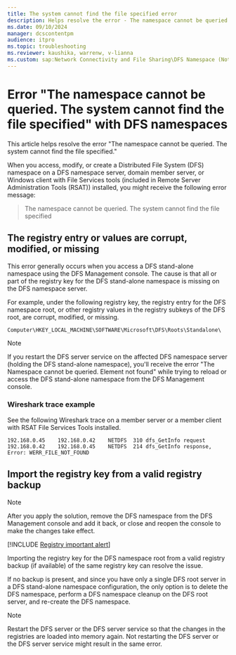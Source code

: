 ```yaml
---
title: The system cannot find the file specified error
description: Helps resolve the error - The namespace cannot be queried. The system cannot find the file specified.
ms.date: 09/10/2024
manager: dcscontentpm
audience: itpro
ms.topic: troubleshooting
ms.reviewer: kaushika, warrenw, v-lianna
ms.custom: sap:Network Connectivity and File Sharing\DFS Namespace (Not Replication), csstroubleshoot
---
```

# Error "The namespace cannot be queried. The system cannot find the file specified" with DFS namespaces

This article helps resolve the error "The namespace cannot be queried. The system cannot find the file specified."

When you access, modify, or create a Distributed File System (DFS) namespace on a DFS namespace server, domain member server, or Windows client with File Services tools (included in Remote Server Administration Tools (RSAT)) installed, you might receive the following error message: 

> The namespace cannot be queried. The system cannot find the file specified

## The registry entry or values are corrupt, modified, or missing

This error generally occurs when you access a DFS stand-alone namespace using the DFS Management console. The cause is that all or part of the registry key for the DFS stand-alone namespace is missing on the DFS namespace server.

For example, under the following registry key, the registry entry for the DFS namespace root, or other registry values in the registry subkeys of the DFS root, are corrupt, modified, or missing.

`Computer\HKEY_LOCAL_MACHINE\SOFTWARE\Microsoft\DFS\Roots\Standalone\`

> [!NOTE]
> If you restart the DFS server service on the affected DFS namespace server (holding the DFS stand-alone namespace), you'll receive the error "The Namespace cannot be queried. Element not found" while trying to reload or access the DFS stand-alone namespace from the DFS Management console.

### Wireshark trace example

See the following Wireshark trace on a member server or a member client with RSAT File Services Tools installed.

```output
192.168.0.45	192.168.0.42	NETDFS	310	dfs_GetInfo request
192.168.0.42	192.168.0.45	NETDFS	214	dfs_GetInfo response, Error: WERR_FILE_NOT_FOUND
```

## Import the registry key from a valid registry backup

> [!NOTE]
> After you apply the solution, remove the DFS namespace from the DFS Management console and add it back, or close and reopen the console to make the changes take effect.

[!INCLUDE [Registry important alert](../../includes/registry-important-alert.md)]

Importing the registry key for the DFS namespace root from a valid registry backup (if available) of the same registry key can resolve the issue.

If no backup is present, and since you have only a single DFS root server in a DFS stand-alone namespace configuration, the only option is to delete the DFS namespace, perform a DFS namespace cleanup on the DFS root server, and re-create the DFS namespace.

> [!NOTE]
> Restart the DFS server or the DFS server service so that the changes in the registries are loaded into memory again. Not restarting the DFS server or the DFS server service might result in the same error.
